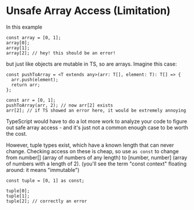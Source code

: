 # Unsafe Array Access (Limitation)

In this example

```tsx
const array = [0, 1];
array[0];
array[1];
array[2]; // hey! this should be an error!
```

but just like objects are mutable in TS, so are arrays.
Imagine this case:

```tsx
const pushToArray = <T extends any>(arr: T[], element: T): T[] => {
  arr.push(element);
  return arr;
};

const arr = [0, 1];
pushToArray(arr, 2); // now arr[2] exists
arr[2]; // if TS showed an error here, it would be extremely annoying
```

TypeScript would have to do a lot more work to analyze your code to figure
out safe array access - and it's just not a common enough case to be worth
the cost.

However, tuple types exist, which have a known length that can never change.
Checking access on these is cheap, so use `as const` to change from number[]
(array of numbers of any length) to [number, number] (array of numbers with
a length of 2).
(you'll see the term "const context" floating around: it means "immutable")

```tsx
const tuple = [0, 1] as const;

tuple[0];
tuple[1];
tuple[2]; // correctly an error
```
